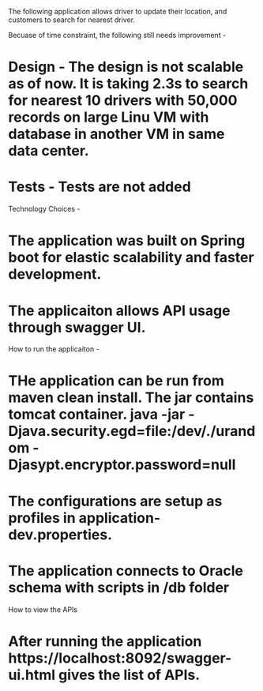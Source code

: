 The following application allows driver to update their location, and customers to search for nearest driver.

Becuase of time constraint, the following still needs improvement - 
# Design - The design is not scalable as of now. It is taking 2.3s to search for nearest 10 drivers with 50,000 records on large Linu VM with database in another VM in same data center. 
# Tests - Tests are not added

Technology Choices - 
# The application was built on Spring boot for elastic scalability and faster development.
# The applicaiton allows API usage through swagger UI.

How to run the applicaiton - 
# THe application can be run from maven clean install. The jar contains tomcat container. java -jar -Djava.security.egd=file:/dev/./urandom -Djasypt.encryptor.password=null
# The configurations are setup as profiles in application-dev.properties. 
# The application connects to Oracle schema with scripts in /db folder

How to view the APIs
# After running the application https://localhost:8092/swagger-ui.html gives the list of APIs.